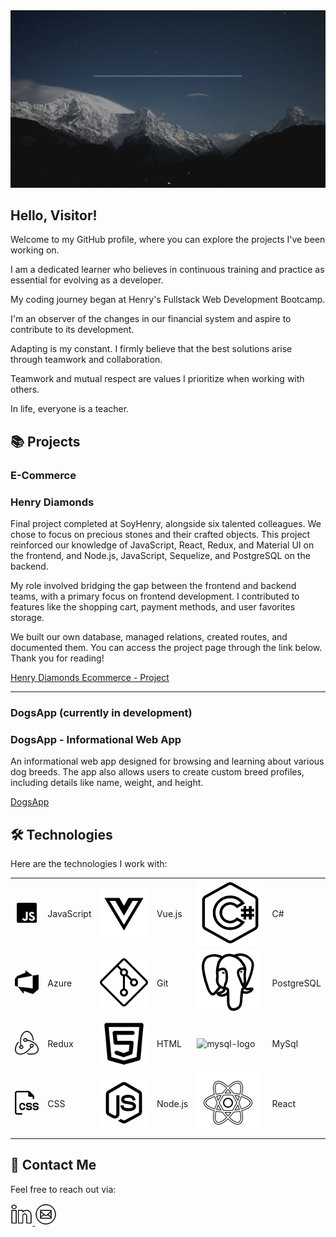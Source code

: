 <a>
<img src="./assets/holaMundoSeba.gif" alt="Greetings GIF"> 
</a>

<h2>Hello, Visitor!</h2>

<p>Welcome to my GitHub profile, where you can explore the projects I've been working on.</p>

<p>I am a dedicated learner who believes in continuous training and practice as essential for evolving as a developer.</p>

<p>My coding journey began at Henry's Fullstack Web Development Bootcamp.</p>

<p>I'm an observer of the changes in our financial system and aspire to contribute to its development.</p>

<p>Adapting is my constant. I firmly believe that the best solutions arise through teamwork and collaboration.</p>

<p>Teamwork and mutual respect are values I prioritize when working with others.</p>

<p>In life, everyone is a teacher.</p>

## **📚 Projects**

### E-Commerce

<h3>Henry Diamonds</h3>
<p>
Final project completed at SoyHenry, alongside six talented colleagues. We chose to focus on precious stones and their crafted objects. This project reinforced our knowledge of JavaScript, React, Redux, and Material UI on the frontend, and Node.js, JavaScript, Sequelize, and PostgreSQL on the backend.
</p>

<p>My role involved bridging the gap between the frontend and backend teams, with a primary focus on frontend development. I contributed to features like the shopping cart, payment methods, and user favorites storage.</p>

<p>We built our own database, managed relations, created routes, and documented them. You can access the project page through the link below. Thank you for reading!</p>

<a href="https://frontend-pf-g1.vercel.app/">Henry Diamonds Ecommerce - Project</a>
</p>

---

### DogsApp (currently in development)

<p>
<h3>DogsApp - Informational Web App</h3>
<p>An informational web app designed for browsing and learning about various dog breeds. The app also allows users to create custom breed profiles, including details like name, weight, and height.</p>
</p>

<a href="https://github.com/lordW1lly/Dogs-PI">DogsApp</a>

## **🛠 Technologies**

<p>
Here are the technologies I work with:
</p>

<table align="center">
  <tr>
    <td><img src="./icons/icons8-javascript-100.png" alt="JavaScript"></td>
    <td>JavaScript</td>
    <td><img src="./icons/icons8-vuejs.svg" alt="Vue.js"></td>
    <td>Vue.js</td>
    <td><img src="./icons/CsharpIcon.svg" alt="C#"></td>
    <td>C#</td>
  </tr>
  <tr>
    <td><img src="./icons/AzureIcon.png" alt="Azure"></td>
    <td>Azure</td>
    <td><img src="./icons/icons8-git-100.png" alt="Git"></td>
    <td>Git</td>
    <td><img src="./icons/icons8-postgresql-100.png" alt="PostgreSQL"></td>
    <td>PostgreSQL</td>
  </tr>
  <tr>
    <td><img src="./icons/redux.png" alt="Redux"></td>
    <td>Redux</td>
    <td><img src="./icons/html5.png" alt="HTML"></td>
    <td>HTML</td>
    <td><img width="100" height="100" src="https://img.icons8.com/material-outlined/100/mysql-logo.png" alt="mysql-logo"/></td>
    <td>MySql</td>
  </tr>
  <tr>
    <td><img src="./icons/css.png" alt="CSS"></td>
    <td>CSS</td>
    <td><img src="./icons/icons8-nodejs-100.png" alt="Node.js"></td>
    <td>Node.js</td>
    <td><img src="./icons/icons8-react-100.png" alt="React"></td>
    <td>React</td>
  </tr>
</table>


## **📎 Contact Me**

<p>
Feel free to reach out via:
</p>

<a href="https://www.linkedin.com/in/sebaengelstajn/" target="_blank">
<img src="./icons/icons8-linkedin-100.png" alt="LinkedIn" width="7%" />
</a>  

<a href="mailto:sebastianengelstajn@gmail.com" target="_blank">
<img src="./icons/icons8-sobre-circulado-100.png" alt="Email" width="7%" />
</a>